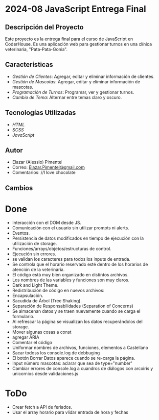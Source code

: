 # 2024-08 JavaScript Entrega Final

## Descripción del Proyecto

Este proyecto es la entrega final para el curso de JavaScript en CoderHouse. Es una aplicación web para gestionar turnos en una clínica veterinaria, "Pata-Pata-Gonia".

## Características

- *Gestión de Clientes*: Agregar, editar y eliminar información de clientes.
- *Gestión de Mascotas*: Agregar, editar y eliminar información de mascotas.
- *Programación de Turnos*: Programar, ver y gestionar turnos.
- *Cambio de Tema*: Alternar entre temas claro y oscuro.

## Tecnologías Utilizadas
- *HTML*
- *SCSS*
- *JavaScript*

## Autor
- Elazar (Alessio) Pimentel 
- Correo: Elazar.Pimentel@gmail.com 
- Comentarios: //I love chocolate

## Cambios 
# Done
- Interacción con el DOM desde JS.
- Comunicación con el usuario sin utilizar prompts ni alerts.
- Eventos.
- Persistencia de datos modificados en tiempo de ejecución con la utilización de storage. 
- Funciones/arrays/objetos/estructuras de control.
- Ejecución sin errores.
- se validan los caracteres para todos los inputs de entrada.
- Se controla que el horario reservado esté dentro de los horarios de atención de la veterinaria.
- El código está muy bien organizado en distintos archivos. 
- Los nombres de las variables y funciones son muy claros.
- Dark and Light Theme.
- Redistribución de código en nuevos archivos:
-  Encapsulación.
-  Sacudida de Árbol (Tree Shaking).
-  Separación de Responsabilidades (Separation of Concerns)
- Se almacenan datos y se traen nuevamente cuando se carga el formulario.
- Al refrescar la página se visualizan los datos recuperándolos del storage. 
- Mover algunas cosas a const
- agregar ARIA
- Comentar el código
- Uniformar nombres de archivos, funciones, elementos a Castellano
- Sacar todoss los console.log de debbuging 
- El botón Borrar Datos aparece cuando se re-carga la página. 
- Input número mascotas: aclarar que sea de type="number"
- Cambiar errores de console.log a cuandros de diálogos con arcoiris y unicornios desde validaciones.js

# ToDo
- Crear fetch a API de feriados. 
- Usar el array horario para vlidar entrada de hora y fechas

